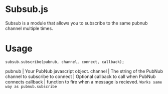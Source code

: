 # Subsub.js

Subsub is a module that allows you to subscribe to the same pubnub channel multiple times.

# Usage

```
subsub.subscribe(pubnub, channel, connect, callback);
```

pubnub | Your PubNub javascript object.
channel | The string of the PubNub channel to subscribe to
connect | Optional callback to call when PubNub connects
callback | function to fire when a message is recieved. ```Works same way as pubnub.subscribe```